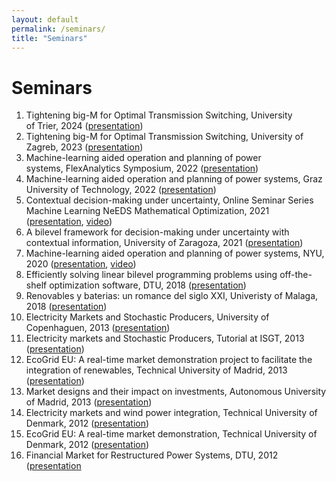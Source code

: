 ```yaml
---
layout: default
permalink: /seminars/
title: "Seminars"
---
```


# Seminars

1.  Tightening big-M for Optimal Transmission Switching, University of Trier, 2024 ([presentation](https://github.com/salvapineda/website/blob/main/Seminars/2024%20-%20Trier%20-%20Tightening%20bigM%20for%20optimal%20transmission%20switching.pdf))
1.  Tightening big-M for Optimal Transmission Switching, University of Zagreb, 2023 ([presentation](https://github.com/salvapineda/website/blob/main/Seminars/2023%20-%20Zagreb%20-%20Tightening%20bigM%20for%20optimal%20tranmission%20switching.pdf))
1.  Machine-learning aided operation and planning of power systems, FlexAnalytics Symposium, 2022 ([presentation](https://github.com/salvapineda/website/blob/main/Seminars/2022%20-%20FlexAnalytics%20-%20Machine-learning%20aided%20operation%20and%20planning%20of%20power%20systems.pdf))
1.  Machine-learning aided operation and planning of power systems, Graz University of Technology, 2022 ([presentation](https://github.com/salvapineda/website/blob/main/Seminars/2022%20-%20Graz%20-%20Machine-learning%20aided%20operation%20and%20planning%20of%20power%20systems.pdf))
1.  Contextual decision-making under uncertainty, Online Seminar Series Machine Learning NeEDS Mathematical Optimization, 2021 ([presentation](https://github.com/salvapineda/website/blob/main/Seminars/2021%20-%20NeEDs%20-%20Contextual%20decision-making%20under%20uncertainty.pdf), [video](https://t.co/Q9n4PyIP0S?amp=1))
1.  A bilevel framework for decision-making under uncertainty with contextual information, University of Zaragoza, 2021 ([presentation](https://github.com/salvapineda/website/blob/main/Seminars/2021%20-%20Zaragoza%20-%20A%20bilevel%20framework%20for%20decision-making%20under%20uncertainty%20with%20contextual%20information.pdf))
1.  Machine-learning aided operation and planning of power systems, NYU, 2020 ([presentation](https://github.com/salvapineda/website/blob/main/Seminars/2020%20-%20NYU%20-%20Machine-learning%20aided%20operation%20and%20planning%20of%20power%20systems.pdf), [video](https://www.youtube.com/watch?v=C1sKqenTO98&feature=youtu.be))
1.  Efficiently solving linear bilevel programming problems using off-the-shelf optimization software, DTU, 2018 ([presentation](https://github.com/salvapineda/website/blob/main/Seminars/2018%20-%20DTU%20-%20Efficiently%20solving%20linear%20bilevel%20programming%20problems%20using%20off-the-shelf%20optimization%20software.pdf))
1.  Renovables y baterias: un romance del siglo XXI, Univeristy of Malaga, 2018 ([presentation](https://github.com/salvapineda/website/blob/main/Seminars/2018%20-%20UMA%20-%20Renovables%20y%20baterias_%20un%20romance%20del%20siglo%20XXI.pdf))
1.  Electricity Markets and Stochastic Producers, University of Copenhaguen, 2013 ([presentation](https://github.com/salvapineda/website/blob/main/Seminars/2013%20-%20KU%20-%20Electricity%20Markets%20and%20Stochastic%20Producers.pdf))
1.  Electricity markets and Stochastic Producers, Tutorial at ISGT, 2013 ([presentation](https://github.com/salvapineda/website/blob/main/Seminars/2013%20-%20ISGT%20-%20Electricity%20markets%20and%20stochastic%20producers.pdf))
1.  EcoGrid EU: A real-time market demonstration project to facilitate the integration of renewables, Technical University of Madrid, 2013 ([presentation](https://github.com/salvapineda/website/blob/main/Seminars/2013%20-%20UPM%20-%20EcoGrid%20EU_%20A%20real-time%20market%20demonstration%20project%20to%20facilitate%20the%20integration%20of%20renewables.pdf))
1.  Market designs and their impact on investments, Autonomous University of Madrid, 2013 ([presentation](https://github.com/salvapineda/website/blob/main/Seminars/2013%20-%20UAM%20-%20Market%20designs%20and%20their%20impact%20on%20investments.pdf))
1.  Electricity markets and wind power integration, Technical University of Denmark, 2012 ([presentation](https://github.com/salvapineda/website/blob/main/Seminars/2012%20-%20DTU%20-%20Electricity%20markets%20and%20wind%20power%20integration.pdf))
1.  EcoGrid EU: A real-time market demonstration, Technical University of Denmark, 2012 ([presentation](https://github.com/salvapineda/website/blob/main/Seminars/2012%20-%20DTU%20-%20EcoGrid%20EU_%20A%20real-time%20market%20demonstration.pdf))
1.  Financial Market for Restructured Power Systems, DTU, 2012 ([presentation](https://github.com/salvapineda/website/blob/main/Seminars/2012%20-%20DTU%20-%20Financial%20Market%20for%20Restructured%20Power%20Systems.pdf)


